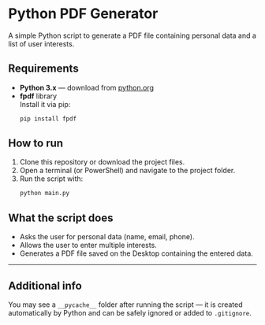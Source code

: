 
# Python PDF Generator

A simple Python script to generate a PDF file containing personal data and a list of user interests.

## Requirements

- **Python 3.x** — download from [python.org](https://www.python.org/downloads/)
- **fpdf** library  
  Install it via pip:
  ```bash
  pip install fpdf
  ```

## How to run

1. Clone this repository or download the project files.
2. Open a terminal (or PowerShell) and navigate to the project folder.
3. Run the script with:
   ```bash
   python main.py
   ```

## What the script does

- Asks the user for personal data (name, email, phone).
- Allows the user to enter multiple interests.
- Generates a PDF file saved on the Desktop containing the entered data.

---

## Additional info

You may see a `__pycache__` folder after running the script — it is created automatically by Python and can be safely ignored or added to `.gitignore`.
